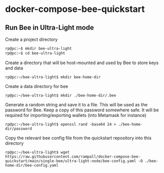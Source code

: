# docker-compose-bee-quickstart

## Run Bee in Ultra-Light mode

Create a project directory
```bash
rp@pc:~$ mkdir bee-ultra-light
rp@pc:~$ cd bee-ultra-light
```

Create a directory that will be host-mounted and used by Bee to store keys and data
```shell
rp@pc:~/bee-ultra-light$ mkdir bee-home-dir
```

Create a data directory for bee
```shell
rp@pc:~/bee-ultra-light$ mkdir ./bee-home-dir/.bee
```

Generate a random string and save it to a file. 
This will be used as the password for Bee. 
Keep a copy of this password somewhere safe. It will be required for importing/exporting wallets (into Metamask for instance) 
```shell
rp@pc:~/bee-ultra-light$ openssl rand -base64 24 > ./bee-home-dir/password
```

Copy the relevant bee config file from the quickstart repository into this directory 
```shell
rp@pc:~/bee-ultra-light$ wget https://raw.githubusercontent.com/rampall/docker-compose-bee-quickstart/main/single-bee/ultra-light-node/bee-config.yaml -O ./bee-home-dir/bee-config.yaml
```
